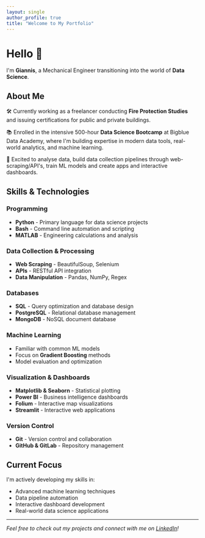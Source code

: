 ```yaml
---
layout: single
author_profile: true
title: "Welcome to My Portfolio"
---
```


# Hello 👋

I'm **Giannis**, a Mechanical Engineer transitioning into the world of **Data Science**.

## About Me

🛠️ Currently working as a freelancer conducting **Fire Protection Studies** and issuing certifications for public and private buildings.

📚 Enrolled in the intensive 500-hour **Data Science Bootcamp** at Bigblue Data Academy, where I'm building expertise in modern data tools, real-world analytics, and machine learning.

🎯 Excited to analyse data, build data collection pipelines through web-scraping/API's, train ML models and create apps and interactive dashboards.

## Skills & Technologies

### Programming
- **Python** - Primary language for data science projects
- **Bash** - Command line automation and scripting
- **MATLAB** - Engineering calculations and analysis

### Data Collection & Processing
- **Web Scraping** - BeautifulSoup, Selenium
- **APIs** - RESTful API integration
- **Data Manipulation** - Pandas, NumPy, Regex

### Databases
- **SQL** - Query optimization and database design
- **PostgreSQL** - Relational database management
- **MongoDB** - NoSQL document database

### Machine Learning
- Familiar with common ML models
- Focus on **Gradient Boosting** methods
- Model evaluation and optimization

### Visualization & Dashboards
- **Matplotlib & Seaborn** - Statistical plotting
- **Power BI** - Business intelligence dashboards
- **Folium** - Interactive map visualizations
- **Streamlit** - Interactive web applications

### Version Control
- **Git** - Version control and collaboration
- **GitHub & GitLab** - Repository management

## Current Focus

I'm actively developing my skills in:
- Advanced machine learning techniques
- Data pipeline automation
- Interactive dashboard development
- Real-world data science applications

---

*Feel free to check out my projects and connect with me on [LinkedIn](https://www.linkedin.com/in/stamioanni/)!* 